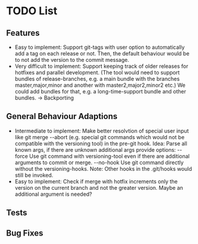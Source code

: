 # TODO List #

## Features ##
* Easy to implement: Support git-tags with user option to automatically add a tag on each release or not. Then, the default behaviour would be to not add the version to the commit message.
* Very difficult to implement: Support keeping track of older releases for hotfixes and parallel development. (The tool would need to support bundles of release-branches, e.g. a main bundle with the branches master,major,minor and another with master2,major2,minor2 etc.) We could add bundles for that, e.g. a long-time-support bundle and other bundles. -> Backporting

## General Behaviour Adaptions ##
* Intermediate to implement: Make better resolvtion of special user input like git merge --abort (e.g. special git commands which would not be compatible with the versioning tool) in the pre-git hook. Idea: Parse all known args, if there are unknown additional args provide options:
  --force Use git command with versioning-tool even if there are additional arguments to commit or merge.
  --no-hook Use git command directly without the versioning-hooks. Note: Other hooks in the .git/hooks would still be invoked.
* Easy to implement: Check if merge with hotfix increments only the version on the current branch and not the greater version. Maybe an additional argument is needed?

## Tests ##


## Bug Fixes ##
